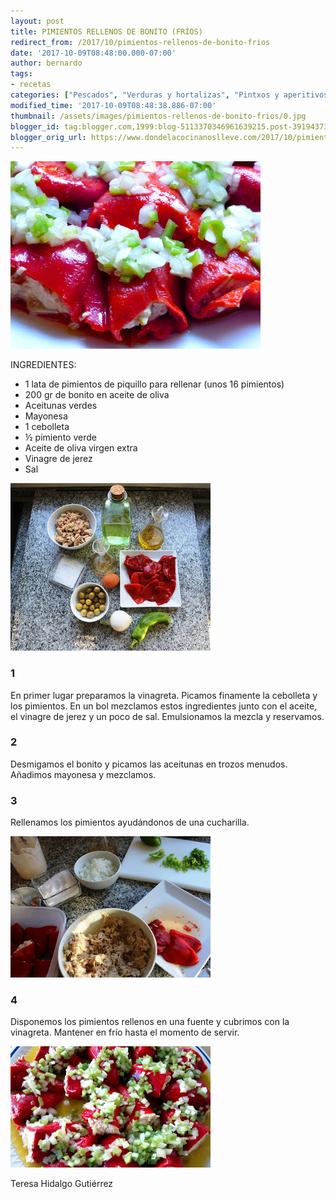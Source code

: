 ```yaml
---
layout: post
title: PIMIENTOS RELLENOS DE BONITO (FRÍOS)
redirect_from: /2017/10/pimientos-rellenos-de-bonito-frios
date: '2017-10-09T08:48:00.000-07:00'
author: bernardo
tags:
- recetas
categories: ["Pescados", "Verduras y hortalizas", "Pintxos y aperitivos"]
modified_time: '2017-10-09T08:48:38.886-07:00'
thumbnail: /assets/images/pimientos-rellenos-de-bonito-frios/0.jpg
blogger_id: tag:blogger.com,1999:blog-5113370346961639215.post-3919437342884903112
blogger_orig_url: https://www.dondelacocinanoslleve.com/2017/10/pimientos-rellenos-de-bonito-frios.html
---
```

![](/assets/images/pimientos-rellenos-de-bonito-frios/0.jpg)

  
INGREDIENTES:  

* 1 lata de pimientos de piquillo para rellenar (unos 16 pimientos)
* 200 gr de bonito en aceite de oliva 
* Aceitunas verdes 
* Mayonesa
* 1 cebolleta
* ½ pimiento verde
* Aceite de oliva virgen extra
* Vinagre de jerez
* Sal  

![](/assets/images/pimientos-rellenos-de-bonito-frios/1.jpg)

  

### 1

En primer lugar preparamos la vinagreta. Picamos finamente la cebolleta y los pimientos. En un bol mezclamos estos ingredientes junto con el aceite, el vinagre de jerez y un poco de sal. Emulsionamos la mezcla y reservamos.  

### 2

Desmigamos el bonito y picamos las aceitunas en trozos menudos. Añadimos mayonesa y mezclamos.  
  

### 3

Rellenamos los pimientos ayudándonos de una cucharilla.  
  

![](/assets/images/pimientos-rellenos-de-bonito-frios/2.jpg)

  

### 4

Disponemos los pimientos rellenos en una fuente y cubrimos con la vinagreta. Mantener en frío hasta el momento de servir.  

![](/assets/images/pimientos-rellenos-de-bonito-frios/3.jpg)

  

  
Teresa Hidalgo Gutiérrez
